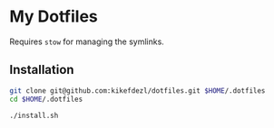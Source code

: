 # My Dotfiles

Requires `stow` for managing the symlinks.

## Installation

```bash
git clone git@github.com:kikefdezl/dotfiles.git $HOME/.dotfiles
cd $HOME/.dotfiles

./install.sh
```
